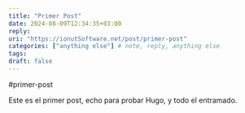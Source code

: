 ```yaml
---
title: "Primer Post"
date: 2024-08-09T12:34:35+03:00
reply:
uri: "https://ionutSoftware.net/post/primer-post"
categories: ["anything else"] # note, reply, anything else
tags:
draft: false
---
```



#primer-post

Este es el primer post, echo para probar Hugo, y todo el entramado.
